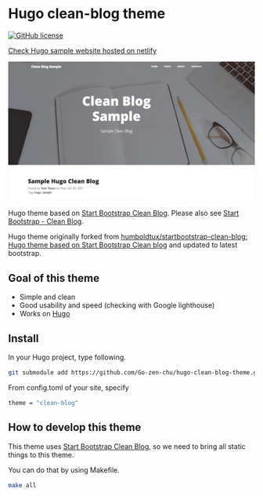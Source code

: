 # Hugo clean-blog theme

[![GitHub license](https://img.shields.io/badge/license-MIT-blue.svg)](https://raw.githubusercontent.com/go-zen-chu/hugo-clean-blog-theme/master/LICENSE.md)

[Check Hugo sample website hosted on netlify](http://dreamy-hoover-3f3499.netlify.com/)

![Sample Page](./docs/hugo-clean-blog-sample.png)

Hugo theme based on [Start Bootstrap Clean Blog](http://startbootstrap.com/template-overviews/clean-blog/). Please also see [Start Bootstrap - Clean Blog](https://startbootstrap.com/theme/clean-blog/).

Hugo theme originally forked from [humboldtux/startbootstrap-clean-blog: Hugo theme based on Start Bootstrap Clean blog](https://github.com/humboldtux/startbootstrap-clean-blog) and updated to latest bootstrap.

## Goal of this theme

- Simple and clean
- Good usability and speed (checking with Google lighthouse)
- Works on [Hugo](https://gohugo.io/documentation/)

## Install

In your Hugo project, type following.

```bash
git submodule add https://github.com/Go-zen-chu/hugo-clean-blog-theme.git themes/clean-blog
```

From config.toml of your site, specify

```bash
theme = "clean-blog"
```

## How to develop this theme

This theme uses [Start Bootstrap Clean Blog](http://startbootstrap.com/template-overviews/clean-blog/), so we need to bring all static things to this theme.

You can do that by using Makefile.

```bash
make all
```
